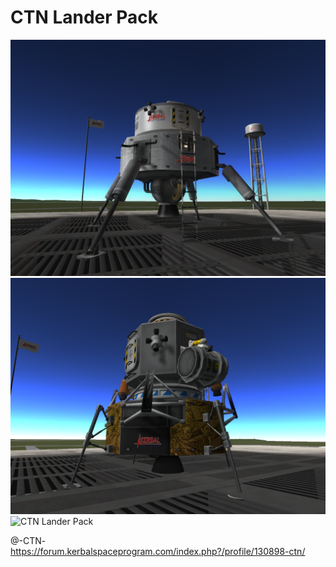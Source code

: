 # CTN Lander Pack

![CTN Lander Pack](https://raw.githubusercontent.com/zer0Kerbal/KGEx/master/GameData/KGEx/CTNlanderpack/mk2tank.png) 
![CTN Lander Pack](https://github.com/zer0Kerbal/KGEx/blob/master/GameData/KGEx/CTNlanderpack/mk1landerparts.png) 
![CTN Lander Pack]()

@-CTN-
https://forum.kerbalspaceprogram.com/index.php?/profile/130898-ctn/
